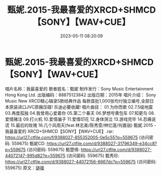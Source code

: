﻿---
title: 甄妮.2015-我最喜爱的XRCD+SHMCD【SONY】【WAV+CUE】
date: 2023-05-11 08:20:09
categories: WAV车载音乐、镜像
tags: 华语中文
---
# 甄妮.2015-我最喜爱的XRCD+SHMCD【SONY】【WAV+CUE】

唱片名称：我最喜爱的
歌者姓名：甄妮
制作发行：Sony Music Entertainment Hong Kong Ltd.
出版编码：88875123842
出版日期：2015年
唱片介绍：
Sony Music New XRCD精心辑录5款经典作品 每款首批1,000张均付独立编号,全部日本原装进口JVC原厰压碟!
乐迷必要收藏!
唱片曲目：
01.为你而歌
02.7.5级地震
03.再度孤独
04.我曾用心爱着你
05.第二个春天
06.梦想号黄包车
07.知更鸟
08.爱情赌注
09.打火机
10.爱情骗子
11.爱情印花
12.身体哭泣
13.游戏完毕
14.忍痛说谎
15.最后的玫瑰
16.几个风雨天(feat.林志美/陈秀雯/林忆莲/何嘉丽)
甄妮.2015 - 我最喜爱的 XRCD+SHMCD【SONY】【WAV+CUE】.rar: https://url27.ctfile.com/f/9388027-855352005-0e5c55?p=559675
(访问密码: 559675)
甄妮CD: https://url27.ctfile.com/d/9388027-31796349-e34cc8?p=559675
(访问密码: 559675)
甄楚倩: https://url27.ctfile.com/d/9388027-44072147-995d82?p=559675
(访问密码: 559675)
甄秀珍: https://url27.ctfile.com/d/9388027-44072156-6667dc?p=559675
(访问密码: 559675)
原文：[链接](https://blog.sina.com.cn/s/blog_1647c7e76010311tv.html)